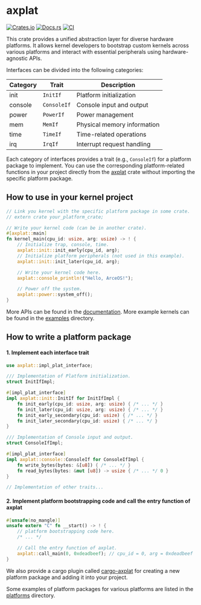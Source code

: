 # axplat

[![Crates.io](https://img.shields.io/crates/v/axplat)](https://crates.io/crates/axplat)
[![Docs.rs](https://docs.rs/axplat/badge.svg)](https://docs.rs/axplat)
[![CI](https://github.com/arceos-org/axplat_crates/actions/workflows/ci.yml/badge.svg?branch=main)](https://github.com/arceos-org/axplat_crates/actions/workflows/ci.yml)

This crate provides a unified abstraction layer for diverse hardware platforms. It allows kernel developers to bootstrap custom kernels across various platforms and interact with essential peripherals using hardware-agnostic APIs.

Interfaces can be divided into the following categories:

| Category | Trait | Description |
|----------|-------|-------------|
| init | `InitIf` | Platform initialization |
| console | `ConsoleIf` | Console input and output |
| power | `PowerIf` | Power management |
| mem | `MemIf` | Physical memory information |
| time | `TimeIf` | Time-related operations |
| irq | `IrqIf` | Interrupt request handling |

Each category of interfaces provides a trait (e.g., `ConsoleIf`) for a platform package to implement. You can use the corresponding platform-related functions in your project directly from the [axplat](https://crates.io/crates/axplat) crate without importing the specific platform package.

## How to use in your kernel project

```rust
// Link you kernel with the specific platform package in some crate.
// extern crate your_platform_crate;

// Write your kernel code (can be in another crate).
#[axplat::main]
fn kernel_main(cpu_id: usize, arg: usize) -> ! {
    // Initialize trap, console, time.
    axplat::init::init_early(cpu_id, arg);
    // Initialize platform peripherals (not used in this example).
    axplat::init::init_later(cpu_id, arg);

    // Write your kernel code here.
    axplat::console_println!("Hello, ArceOS!");

    // Power off the system.
    axplat::power::system_off();
}
```

More APIs can be found in the [documentation](https://docs.rs/axplat/latest/axplat/). More example kernels can be found in the [examples](https://github.com/arceos-org/axplat_crates/tree/main/examples) directory.

## How to write a platform package

#### 1. Implement each interface trait

```rust
use axplat::impl_plat_interface;

/// Implementation of Platform initialization.
struct InitIfImpl;

#[impl_plat_interface]
impl axplat::init::InitIf for InitIfImpl {
    fn init_early(cpu_id: usize, arg: usize) { /* ... */ }
    fn init_later(cpu_id: usize, arg: usize) { /* ... */ }
    fn init_early_secondary(cpu_id: usize) { /* ... */ }
    fn init_later_secondary(cpu_id: usize) { /* ... */ }
}

/// Implementation of Console input and output.
struct ConsoleIfImpl;

#[impl_plat_interface]
impl axplat::console::ConsoleIf for ConsoleIfImpl {
    fn write_bytes(bytes: &[u8]) { /* ... */ }
    fn read_bytes(bytes: &mut [u8]) -> usize { /* ... */ 0 }
}

// Implementation of other traits...
```

#### 2. Implement platform bootstrapping code and call the entry function of axplat

```rust
#[unsafe(no_mangle)]
unsafe extern "C" fn __start() -> ! {
    // platform bootstrapping code here.
    /* ... */

    // Call the entry function of axplat.
    axplat::call_main(0, 0xdeadbeef); // cpu_id = 0, arg = 0xdeadbeef
}
```

We also provide a cargo plugin called [cargo-axplat](https://github.com/arceos-org/axplat_crates/tree/main/cargo-axplat) for creating a new platform package and adding it into your project.

Some examples of platform packages for various platforms are listed in the [platforms](https://github.com/arceos-org/axplat_crates/tree/main/platforms) directory.
